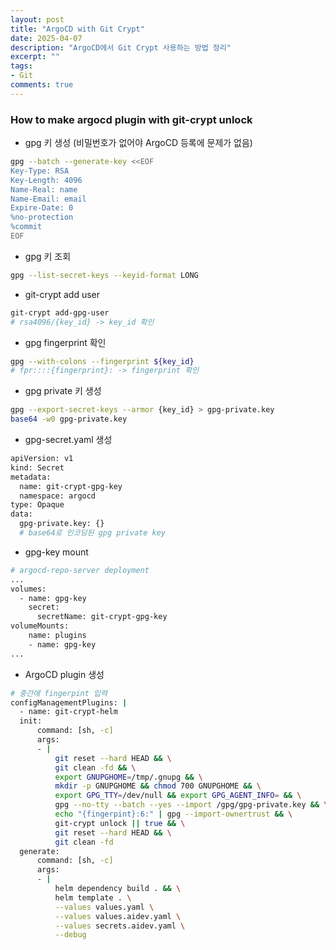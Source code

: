 ```yaml
---
layout: post
title: "ArgoCD with Git Crypt"
date: 2025-04-07
description: "ArgoCD에서 Git Crypt 사용하는 방법 정리"
excerpt: ""
tags:
- Git
comments: true
---
```


### How to make argocd plugin with git-crypt unlock
- gpg 키 생성 (비밀번호가 없어야 ArgoCD 등록에 문제가 없음)
```bash
gpg --batch --generate-key <<EOF                                   
Key-Type: RSA
Key-Length: 4096
Name-Real: name
Name-Email: email
Expire-Date: 0
%no-protection
%commit
EOF
```

- gpg 키 조회
```bash
gpg --list-secret-keys --keyid-format LONG
```

- git-crypt add user
```bash
git-crypt add-gpg-user
# rsa4096/{key_id} -> key_id 확인
```

- gpg fingerprint 확인
```bash
gpg --with-colons --fingerprint ${key_id}
# fpr::::{fingerprint}: -> fingerprint 확인
```

- gpg private 키 생성
```bash
gpg --export-secret-keys --armor {key_id} > gpg-private.key
base64 -w0 gpg-private.key
```

- gpg-secret.yaml 생성
```bash
apiVersion: v1
kind: Secret
metadata:
  name: git-crypt-gpg-key
  namespace: argocd
type: Opaque
data:
  gpg-private.key: {}
  # base64로 인코딩된 gpg private key
```

- gpg-key mount
```bash
# argocd-repo-server deployment
...
volumes:
  - name: gpg-key
    secret:
      secretName: git-crypt-gpg-key
volumeMounts:
    name: plugins
    - name: gpg-key
...
```

- ArgoCD plugin 생성
```bash
# 중간에 fingerpint 입력
configManagementPlugins: |
  - name: git-crypt-helm
  init:
      command: [sh, -c]
      args:
      - |
          git reset --hard HEAD && \
          git clean -fd && \
          export GNUPGHOME=/tmp/.gnupg && \
          mkdir -p GNUPGHOME && chmod 700 GNUPGHOME && \
          export GPG_TTY=/dev/null && export GPG_AGENT_INFO= && \
          gpg --no-tty --batch --yes --import /gpg/gpg-private.key && \
          echo "{fingerpint}:6:" | gpg --import-ownertrust && \
          git-crypt unlock || true && \
          git reset --hard HEAD && \
          git clean -fd
  generate:
      command: [sh, -c]
      args:
      - |
          helm dependency build . && \
          helm template . \
          --values values.yaml \
          --values values.aidev.yaml \
          --values secrets.aidev.yaml \
          --debug
```